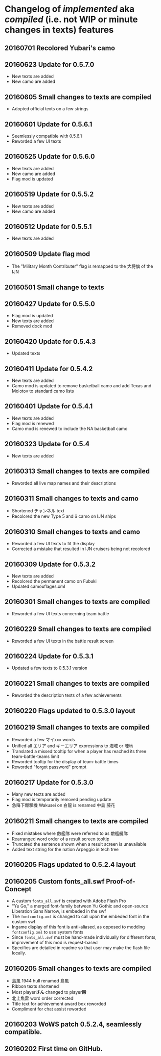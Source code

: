 # Changelog of _implemented_ aka _compiled_ (i.e. not WIP or minute changes in texts) features

20160701 Recolored Yubari's camo
---

20160623 Update for 0.5.7.0
---
* New texts are added
* New camo are added

20160605 Small changes to texts are compiled
---
* Adopted official texts on a few strings

20160601 Update for 0.5.6.1
---
* Seemlessly compatible with 0.5.6.1
* Reworded a few UI texts

20160525 Update for 0.5.6.0
---
* New texts are added
* New camo are added
* Flag mod is updated

20160519 Update for 0.5.5.2
---
* New texts are added
* New camo are added

20160512 Update for 0.5.5.1
---
* New texts are added

20160509 Update flag mod
---
* The "Military Month Contributer" flag is remapped to the 大将旗 of the IJN

20160501 Small change to texts
---

20160427 Update for 0.5.5.0
---
* Flag mod is updated
* New texts are added
* Removed dock mod

20160420 Update for 0.5.4.3
---
* Updated texts

20160411 Update for 0.5.4.2
---
* New texts are added
* Camo mod is updated to remove basketball camo and add Texas and Molotov to standard camo lists

20160401 Update for 0.5.4.1
---
* New texts are added
* Flag mod is renewed
* Camo mod is renewed to include the NA basketball camo

20160323 Update for 0.5.4
---
* New texts are added

20160313 Small changes to texts are compiled
---
* Reworded all live map names and their descriptions

20160311 Small changes to texts and camo
---
* Shortened チャンネル text
* Recolored the new Type 5 and 6 camo on IJN ships

20160310 Small changes to texts and camo
---
* Reworded a few UI texts to fit the display
* Corrected a mistake that resulted in IJN cruisers being not recolored

20160309 Update for 0.5.3.2
---
* New texts are added
* Recolored the permanent camo on Fubuki
* Updated camouflages.xml

20160301 Small changes to texts are compiled
---
* Reworded a few UI texts concerning team battle

20160229 Small changes to texts are compiled
---
* Reworded a few UI texts in the battle result screen

20160224 Update for 0.5.3.1
---
* Updated a few texts to 0.5.3.1 version

20160221 Small changes to texts are compiled
---
* Reworded the description texts of a few achievements

20160220 Flags updated to 0.5.3.0 layout
---

20160219 Small changes to texts are compiled
---
* Reworded a few マイxxx words
* Unified all エリア and キーエリア expressions to 海域 or 陣地
* Translated a missed tooltip for when a player has reached its three team-battle-teams limit
* Reworded tooltip for the display of team-battle times
* Reworded "forgot password" prompt

20160217 Update for 0.5.3.0
---
* Many new texts are added
* Flag mod is temporarily removed pending update
* 急降下爆撃機 Wakusei on 白龍 is renamed 中島 藤花

20160211 Small changes to texts are compiled
---
* Fixed mistakes where 敵艦隊 were referred to as 敵艦艇隊
* Rearranged word order of a result screen tooltip
* Truncated the sentence shown when a result screen is unavailable
* Added text string for the nation Arpeggio in tech tree

20160205 Flags updated to 0.5.2.4 layout
---

20160205 Custom fonts_all.swf Proof-of-Concept
---
* A custom `fonts_all.swf` is created with Adobe Flash Pro
* "Yu Go," a merged font-family between Yu Gothic and open-source Liberation Sans Narrow, is embeded in the swf
* The `fontconfig.xml` is changed to call upon the embeded font in the custom swf
* Ingame display of this font is anti-aliased, as opposed to modding `fontconfig.xml` to use system fonts
* Since `fonts_all.swf` must be hand-made individually for different fonts, improvement of this mod is request-based
* Specifics are detailed in readme so that user may make the flash file locally.

20160205 Small changes to texts are compiled
---
* 島風 1944 hull renamed 島風
* Ribbon texts shortened
* Most player**さん** changed to player**殿**
* 北上魚雷 word order corrected
* Title text for achievement award box reworded
* Compliment for chat assist reworded

20160203 WoWS patch 0.5.2.4, seamlessly compatible.
---

20160202 First time on GitHub.
---
